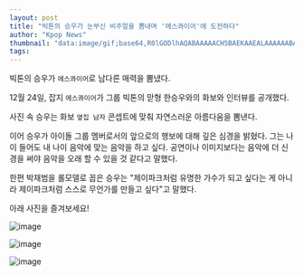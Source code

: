 ```yaml
---
layout: post
title: "빅톤의 승우가 눈부신 비주얼을 뽐내며 '에스콰이어'에 도전하다"
author: "Kpop News"
thumbnail: "data:image/gif;base64,R0lGODlhAQABAAAAACH5BAEKAAEALAAAAAABAAEAAAICTAEAOw=="
tags: 
---
```



빅톤의 승우가 `에스콰이어`로 남다른 매력을 뽐냈다.

12월 24일, 잡지 `에스콰이어`가 그룹 빅톤의 맏형 한승우와의 화보와 인터뷰를 공개했다.

사진 속 승우는 화보 `옆집 남자` 콘셉트에 맞춰 자연스러운 아름다움을 뽐낸다.

이어 승우가 아이돌 그룹 멤버로서의 앞으로의 행보에 대해 깊은 심경을 밝혔다. 그는 나이 들어도 내 나이 음악에 맞는 음악을 하고 싶다. 공연이나 이미지보다는 음악에 더 신경을 써야 음악을 오래 할 수 있을 것 같다고 말했다.

한편 박재범을 롤모델로 꼽은 승우는 "제이파크처럼 유명한 가수가 되고 싶다는 게 아니라 제이파크처럼 스스로 무언가를 만들고 싶다"고 말했다.

아래 사진을 즐겨보세요!

![image](https://kpopchingu.com/wp-content/uploads/2020/12/64-1.png)

![image](https://kpopchingu.com/wp-content/uploads/2020/12/65-1.png)

![image](https://kpopchingu.com/wp-content/uploads/2020/12/66.png)